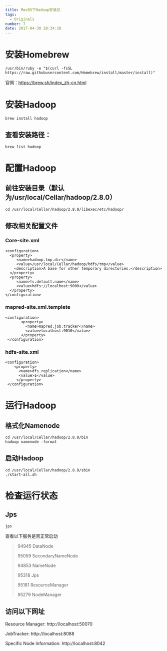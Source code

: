 ```yaml
---
title: MacOS下Hadoop安装记
tags:
  - Originals
number: 7
date: 2017-04-30 20:34:28
---
```


# 安装Homebrew

```
/usr/bin/ruby -e "$(curl -fsSL https://raw.githubusercontent.com/Homebrew/install/master/install)"
```

官网：https://brew.sh/index_zh-cn.html

# 安装Hadoop

```
brew install hadoop
```

## 查看安装路径：

```
brew list hadoop
```

# 配置Hadoop

## 前往安装目录（默认为/usr/local/Cellar/hadoop/2.8.0）

```
cd /usr/local/Cellar/hadoop/2.8.0/libexec/etc/hadoop/
```

## 修改相关配置文件

### Core-site.xml

```
<configuration>
  <property>
     <name>hadoop.tmp.dir</name>  
     <value>/usr/local/Cellar/hadoop/hdfs/tmp</value>
    <description>A base for other temporary directories.</description>
  </property>
  <property>
     <name>fs.default.name</name>                                     
     <value>hdfs://localhost:9000</value>                             
  </property>                                                       
</configuration> 
```

### mapred-site.xml.templete

```
<configuration>
       <property>
         <name>mapred.job.tracker</name>
         <value>localhost:9010</value>
       </property>
 </configuration>
```

### hdfs-site.xml

```
<configuration>
    <property>
      <name>dfs.replication</name>
      <value>1</value>
     </property>
 </configuration>
```

# 运行Hadoop

## 格式化Namenode

```
cd /usr/local/Cellar/hadoop/2.8.0/bin
hadoop namenode -format
```

## 启动Hadoop

```
cd /usr/local/Cellar/hadoop/2.8.0/sbin
./start-all.sh
```

# 检查运行状态

## Jps

```
jps
```

查看以下服务是否正常启动

> 94945 DataNode
> 
> 95059 SecondaryNameNode
> 
> 94853 NameNode
> 
> 95318 Jps
> 
> 95181 ResourceManager
> 
> 95279 NodeManager

## 访问以下网址

Resource Manager: http://localhost:50070

JobTracker: http://localhost:8088

Specific Node Information: http://localhost:8042